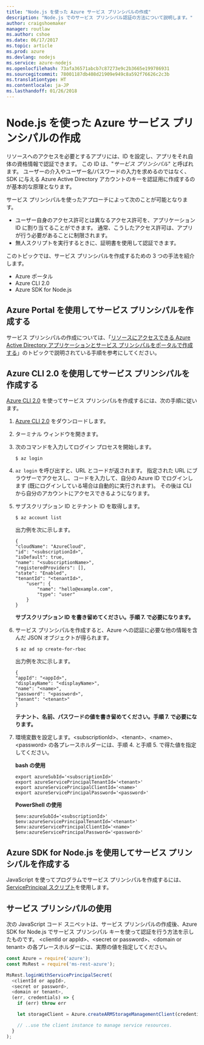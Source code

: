 ```yaml
---
title: "Node.js を使った Azure サービス プリンシパルの作成"
description: "Node.js でのサービス プリンシパル認証の方法について説明します。"
author: craigshoemaker
manager: routlaw
ms.author: cshoe
ms.date: 06/17/2017
ms.topic: article
ms.prod: azure
ms.devlang: nodejs
ms.service: azure-nodejs
ms.openlocfilehash: 73afa36571abcb7c87273e9c2b3665e199786931
ms.sourcegitcommit: 78001187db408d21909e949c8a592f76626c2c3b
ms.translationtype: HT
ms.contentlocale: ja-JP
ms.lasthandoff: 01/26/2018
---
```

# <a name="create-an-azure-service-principal-with-nodejs"></a>Node.js を使った Azure サービス プリンシパルの作成 

リソースへのアクセスを必要とするアプリには、ID を設定し、アプリをそれ自体の資格情報で認証できます。 この ID は、"*サービス プリンシパル*" と呼ばれます。 ユーザーの介入やユーザー名/パスワードの入力を求めるのではなく、SDK に与える Azure Active Directory アカウントのキーを認証用に作成するのが基本的な原理となります。

サービス プリンシパルを使ったアプローチによって次のことが可能となります。
- ユーザー自身のアクセス許可とは異なるアクセス許可を、アプリケーション ID に割り当てることができます。 通常、こうしたアクセス許可は、アプリが行う必要があることに制限されます。
- 無人スクリプトを実行するときに、証明書を使用して認証できます。

このトピックでは、サービス プリンシパルを作成するための 3 つの手法を紹介します。

- Azure ポータル
- Azure CLI 2.0
- Azure SDK for Node.js

## <a name="create-a-service-principal-using-the-azure-portal"></a>Azure Portal を使用してサービス プリンシパルを作成する

サービス プリンシパルの作成については、「[リソースにアクセスできる Azure Active Directory アプリケーションとサービス プリンシパルをポータルで作成する](https://azure.microsoft.com/documentation/articles/resource-group-create-service-principal-portal/)」のトピックで説明されている手順を参考にしてください。

## <a name="create-a-service-principal-using-the-azure-cli-20"></a>Azure CLI 2.0 を使用してサービス プリンシパルを作成する

[Azure CLI 2.0](https://docs.microsoft.com/cli/azure/install-az-cli2) を使ってサービス プリンシパルを作成するには、次の手順に従います。

1. [Azure CLI 2.0](https://docs.microsoft.com/cli/azure/install-az-cli2) をダウンロードします。

2. ターミナル ウィンドウを開きます。

3. 次のコマンドを入力してログイン プロセスを開始します。

    ```shell
    $ az login
    ```

4. `az login` を呼び出すと、URL とコードが返されます。 指定された URL にブラウザーでアクセスし、コードを入力して、自分の Azure ID でログインします (既にログインしている場合は自動的に実行されます)。 その後は CLI から自分のアカウントにアクセスできるようになります。

5. サブスクリプション ID とテナント ID を取得します。

    ```shell
    $ az account list
    ```

    出力例を次に示します。

    ```shell
    {
    "cloudName": "AzureCloud",
    "id": "<subscriptionId>",
    "isDefault": true,
    "name": "<subscriptionName>",
    "registeredProviders": [],
    "state": "Enabled",
    "tenantId": "<tenantId>",
        "user": {
            "name": "hello@example.com",
            "type": "user"
        }
    }
    ```

    **サブスクリプション ID を書き留めてください。手順 7. で必要になります。**

6. サービス プリンシパルを作成すると、Azure への認証に必要な他の情報を含んだ JSON オブジェクトが得られます。

    ```shell
    $ az ad sp create-for-rbac
    ```

    出力例を次に示します。

    ```shell
    {
    "appId": "<appId>",
    "displayName": "<displayName>",
    "name": "<name>",
    "password": "<password>",
    "tenant": "<tenant>"
    }
    ```

    **テナント、名前、パスワードの値を書き留めてください。手順 7. で必要になります。**

7. 環境変数を設定します。&lt;subscriptionId>、&lt;tenant>、&lt;name>、&lt;password> の各プレースホルダーには、手順 4. と手順 5. で得た値を指定してください。 

    **bash の使用**

    ```shell
    export azureSubId='<subscriptionId>'
    export azureServicePrincipalTenantId='<tenant>'
    export azureServicePrincipalClientId='<name>'
    export azureServicePrincipalPassword='<password>'
    ```

    **PowerShell の使用**

    ```shell
    $env:azureSubId='<subscriptionId>'
    $env:azureServicePrincipalTenantId='<tenant>'
    $env:azureServicePrincipalClientId='<name>'
    $env:azureServicePrincipalPassword='<password>'
    ```

## <a name="create-a-service-principal-using-the-azure-sdk-for-nodejs"></a>Azure SDK for Node.js を使用してサービス プリンシパルを作成する

JavaScript を使ってプログラムでサービス プリンシパルを作成するには、[ServicePrincipal スクリプト](https://github.com/Azure/azure-sdk-for-node/tree/master/Documentation/ServicePrincipal)を使用します。   

## <a name="using-the-service-principal"></a>サービス プリンシパルの使用

次の JavaScript コード スニペットは、サービス プリンシパルの作成後、Azure SDK for Node.js でサービス プリンシパル キーを使って認証を行う方法を示したものです。 &lt;clientId or appId>、&lt;secret or password>、&lt;domain or tenant> の各プレースホルダーには、実際の値を指定してください。

```javascript
const Azure = require('azure');
const MsRest = require('ms-rest-azure');

MsRest.loginWithServicePrincipalSecret(
  <clientId or appId>,
  <secret or password>,
  <domain or tenant>,
  (err, credentials) => {
    if (err) throw err

    let storageClient = Azure.createARMStorageManagementClient(credentials, '<azure-subscription-id>');

    // ..use the client instance to manage service resources.
  }
);
```
